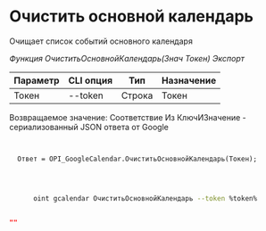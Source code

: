 ﻿---
sidebar_position: 4
---

# Очистить основной календарь
 Очищает список событий основного календаря


*Функция ОчиститьОсновнойКалендарь(Знач Токен) Экспорт*

  | Параметр | CLI опция | Тип | Назначение |
  |-|-|-|-|
  | Токен | --token | Строка | Токен |

  
  Возвращаемое значение:   Соответствие Из КлючИЗначение - сериализованный JSON ответа от Google

```bsl title="Пример кода"
	
  
  Ответ = OPI_GoogleCalendar.ОчиститьОсновнойКалендарь(Токен);
  
	
```

```sh title="Пример команды CLI"
    
      oint gcalendar ОчиститьОсновнойКалендарь --token %token%

```


```json title="Результат"

""

```
